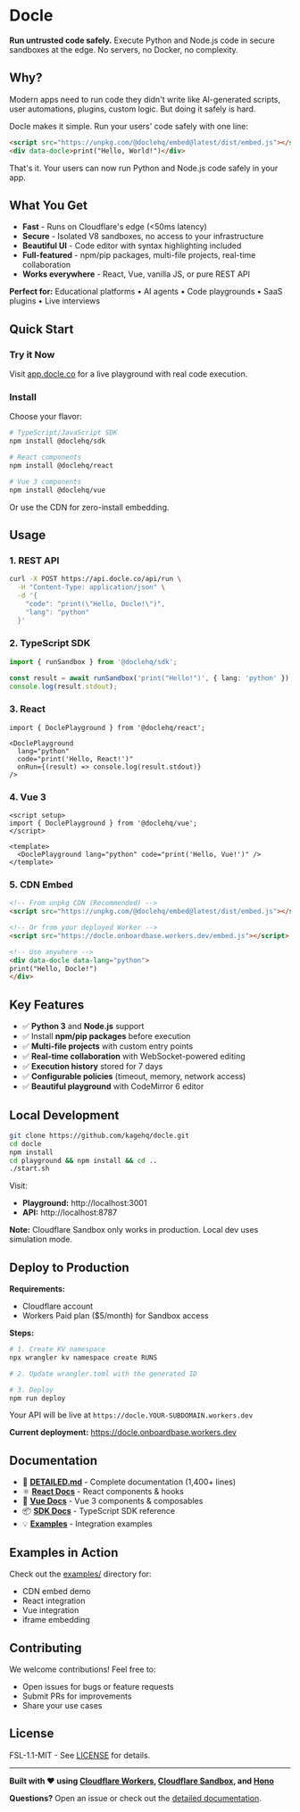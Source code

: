# Docle

**Run untrusted code safely.** Execute Python and Node.js code in secure sandboxes at the edge. No servers, no Docker, no complexity.

## Why?

Modern apps need to run code they didn't write like AI-generated scripts, user automations, plugins, custom logic. But doing it safely is hard.

Docle makes it simple. Run your users' code safely with one line:

```html
<script src="https://unpkg.com/@doclehq/embed@latest/dist/embed.js"></script>
<div data-docle>print("Hello, World!")</div>
```

That's it. Your users can now run Python and Node.js code safely in your app.

## What You Get

- **Fast** - Runs on Cloudflare's edge (<50ms latency)
- **Secure** - Isolated V8 sandboxes, no access to your infrastructure
- **Beautiful UI** - Code editor with syntax highlighting included
- **Full-featured** - npm/pip packages, multi-file projects, real-time collaboration
- **Works everywhere** - React, Vue, vanilla JS, or pure REST API

**Perfect for:** Educational platforms • AI agents • Code playgrounds • SaaS plugins • Live interviews

## Quick Start

### Try it Now

Visit [app.docle.co](https://app.docle.co) for a live playground with real code execution.

### Install

Choose your flavor:

```bash
# TypeScript/JavaScript SDK
npm install @doclehq/sdk

# React components
npm install @doclehq/react

# Vue 3 components
npm install @doclehq/vue
```

Or use the CDN for zero-install embedding.

## Usage

### 1. REST API

```bash
curl -X POST https://api.docle.co/api/run \
  -H "Content-Type: application/json" \
  -d '{
    "code": "print(\"Hello, Docle!\")",
    "lang": "python"
  }'
```

### 2. TypeScript SDK

```typescript
import { runSandbox } from '@doclehq/sdk';

const result = await runSandbox('print("Hello!")', { lang: 'python' });
console.log(result.stdout);
```

### 3. React

```tsx
import { DoclePlayground } from '@doclehq/react';

<DoclePlayground
  lang="python"
  code="print('Hello, React!')"
  onRun={(result) => console.log(result.stdout)}
/>
```

### 4. Vue 3

```vue
<script setup>
import { DoclePlayground } from '@doclehq/vue';
</script>

<template>
  <DoclePlayground lang="python" code="print('Hello, Vue!')" />
</template>
```

### 5. CDN Embed

```html
<!-- From unpkg CDN (Recommended) -->
<script src="https://unpkg.com/@doclehq/embed@latest/dist/embed.js"></script>

<!-- Or from your deployed Worker -->
<script src="https://docle.onboardbase.workers.dev/embed.js"></script>

<!-- Use anywhere -->
<div data-docle data-lang="python">
print("Hello, Docle!")
</div>
```

## Key Features

- ✅ **Python 3** and **Node.js** support
- ✅ Install **npm/pip packages** before execution
- ✅ **Multi-file projects** with custom entry points
- ✅ **Real-time collaboration** with WebSocket-powered editing
- ✅ **Execution history** stored for 7 days
- ✅ **Configurable policies** (timeout, memory, network access)
- ✅ **Beautiful playground** with CodeMirror 6 editor

## Local Development

```bash
git clone https://github.com/kagehq/docle.git
cd docle
npm install
cd playground && npm install && cd ..
./start.sh
```

Visit:
- **Playground:** http://localhost:3001
- **API:** http://localhost:8787

**Note:** Cloudflare Sandbox only works in production. Local dev uses simulation mode.

## Deploy to Production

**Requirements:**
- Cloudflare account
- Workers Paid plan ($5/month) for Sandbox access

**Steps:**

```bash
# 1. Create KV namespace
npx wrangler kv namespace create RUNS

# 2. Update wrangler.toml with the generated ID

# 3. Deploy
npm run deploy
```

Your API will be live at `https://docle.YOUR-SUBDOMAIN.workers.dev`

**Current deployment:** https://docle.onboardbase.workers.dev

## Documentation

- 📘 **[DETAILED.md](DETAILED.md)** - Complete documentation (1,400+ lines)
- ⚛️ **[React Docs](packages/react/README.md)** - React components & hooks
- 💚 **[Vue Docs](packages/vue/README.md)** - Vue 3 components & composables
- 📦 **[SDK Docs](sdk/README.md)** - TypeScript SDK reference
- 💡 **[Examples](examples/)** - Integration examples

## Examples in Action

Check out the [examples/](examples/) directory for:
- CDN embed demo
- React integration
- Vue integration
- iframe embedding

## Contributing

We welcome contributions! Feel free to:
- Open issues for bugs or feature requests
- Submit PRs for improvements
- Share your use cases

## License

FSL-1.1-MIT - See [LICENSE](./LICENSE) for details.

---

**Built with ❤️ using [Cloudflare Workers](https://workers.cloudflare.com), [Cloudflare Sandbox](https://developers.cloudflare.com/sandbox/), and [Hono](https://hono.dev)**

**Questions?** Open an issue or check out the [detailed documentation](DETAILED.md).
